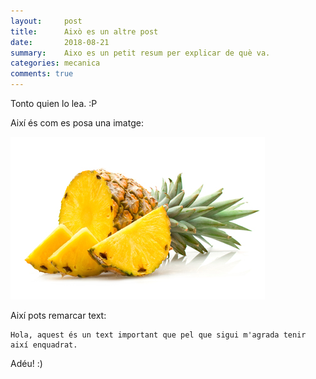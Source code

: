```yaml
---
layout:     post
title:      Això es un altre post
date:       2018-08-21
summary:    Aixo es un petit resum per explicar de què va.
categories: mecanica
comments: true
---
```


Tonto quien lo lea. :P

Així és com es posa una imatge:

![Pinya](/images/segon_post/pinya.jpg)

Així pots remarcar text:

```
Hola, aquest és un text important que pel que sigui m'agrada tenir així enquadrat.
```

Adéu! :)